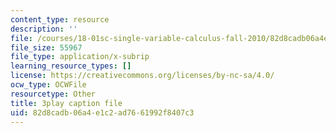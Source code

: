 ```yaml
---
content_type: resource
description: ''
file: /courses/18-01sc-single-variable-calculus-fall-2010/82d8cadb06a4e1c2ad7661992f8407c3_CXKoCMVqM9s.srt
file_size: 55967
file_type: application/x-subrip
learning_resource_types: []
license: https://creativecommons.org/licenses/by-nc-sa/4.0/
ocw_type: OCWFile
resourcetype: Other
title: 3play caption file
uid: 82d8cadb-06a4-e1c2-ad76-61992f8407c3
---
```

